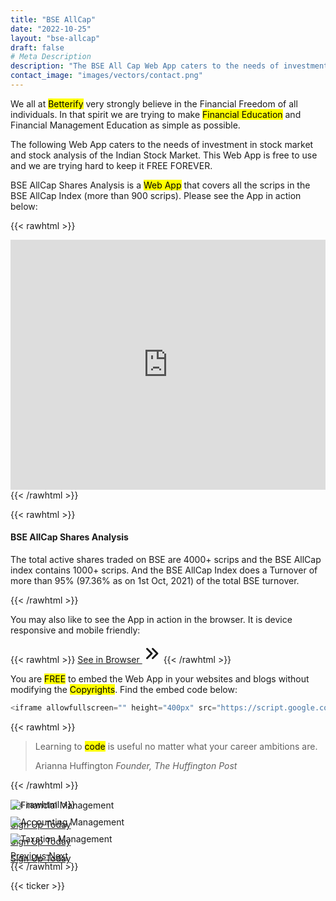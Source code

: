 ```yaml
---
title: "BSE AllCap"
date: "2022-10-25"
layout: "bse-allcap"
draft: false
# Meta Description
description: "The BSE All Cap Web App caters to the needs of investment in stock market and stock analysis of the Indian Stock Market. This Web App is free to use and we are trying hard to keep it FREE FOREVER."
contact_image: "images/vectors/contact.png"
---
```


We all at <mark>Betterify</mark> very strongly believe in the Financial Freedom of all individuals. In that spirit we are trying to make <mark>Financial Education</mark> and Financial Management Education as simple as possible.

<span class="blue">The following Web App caters to the needs of investment in stock market and stock analysis of the Indian Stock Market. This Web App is free to use and we are trying hard to keep it FREE FOREVER.<span>

<!-- ![BSE All Cap Drawing](https://docs.google.com/drawings/d/1hOAeX36wib0iSK6OmOyxfnMibK8HNosJBVfP-L6vSD0/export/png) -->

BSE AllCap Shares Analysis is a <mark>Web App</mark> that covers all the scrips in the BSE AllCap Index (more than 900 scrips). Please see the App in action below: 

{{< rawhtml >}}
<div class="card shadow mt-2 mb-4">
<iframe allowfullscreen="" height="400px" src="https://script.google.com/macros/s/AKfycbynt_6E2R9hqNPssmRKFBqlLrpy4d1ox1o7xuE1fmB0cAjS6nmoN0vsPdqGKKcJWFAZ7Q/exec" style="border: 0px #ffffff none;" width="100%"></iframe>
</div>
{{< /rawhtml >}}

{{< rawhtml >}}
<div class="card bd-callout bd-callout-info shadow">
<h4 id="conveying-meaning-to-assistive-technologies"><marker>BSE AllCap Shares Analysis</marker></h4>
<p class="yellow">The total active shares traded on BSE are 4000+ scrips and the BSE AllCap index contains 1000+ scrips. And the BSE AllCap Index does a Turnover of more than 95% (97.36% as on 1st Oct, 2021) of the total BSE turnover.</p>
</div>
{{< /rawhtml >}}

You may also like to see the App in action in the browser. It is device responsive and mobile friendly:

{{< rawhtml >}}
<a href="https://script.google.com/macros/s/AKfycbwiVPTW7ny7wYbeXNK09IFl4dks3LYiTE-zlv71C756rBdMN5YV1Efe8sJX9JLMq9MC/exec" target="_blank" class="btn btn-primary btn-lg mb-4">See in Browser <svg xmlns="http://www.w3.org/2000/svg" class="h-5 w-5" viewBox="0 0 20 20" width="30px" height="30px" fill="currentColor">
  <path fill-rule="evenodd" d="M10.293 15.707a1 1 0 010-1.414L14.586 10l-4.293-4.293a1 1 0 111.414-1.414l5 5a1 1 0 010 1.414l-5 5a1 1 0 01-1.414 0z" clip-rule="evenodd" />
  <path fill-rule="evenodd" d="M4.293 15.707a1 1 0 010-1.414L8.586 10 4.293 5.707a1 1 0 011.414-1.414l5 5a1 1 0 010 1.414l-5 5a1 1 0 01-1.414 0z" clip-rule="evenodd" />
</svg></a>
{{< /rawhtml >}}

You are <mark>FREE</mark> to embed the Web App in your websites and blogs without modifying the <mark>Copyrights</mark>. Find the embed code below:

```javascript
<iframe allowfullscreen="" height="400px" src="https://script.google.com/macros/s/AKfycbwiVPTW7ny7wYbeXNK09IFl4dks3LYiTE-zlv71C756rBdMN5YV1Efe8sJX9JLMq9MC/exec" style="border: 0px #ffffff none;" width="100%"></iframe>
```

{{< rawhtml >}}
<blockquote class="blockquote mb-4">
  <p>Learning to <mark>code</mark> is useful no matter what your career ambitions are.</p>
  <footer class="blockquote-footer">Arianna Huffington <cite title="Source Title">Founder, The Huffington Post</cite></footer>
</blockquote>  
{{< /rawhtml >}}

{{< rawhtml >}}
<!-- New Slider -->
<div id="carouselExampleControls" class="carousel slide card shadow mb-4" data-ride="carousel">
  <div class="carousel-inner">
    <div class="carousel-item active">
      <img class="d-block w-100" src="https://docs.google.com/drawings/d/e/2PACX-1vRS5cx09hhhWYSsFsHNfhNKdcreQsdRY9dLNdm0xNpMj4h0cZOqyzEQO4kADLVi69e3RmV66gApSQSm/pub?w=960&amp;h=600" alt="Financial Management">
      <div class="carousel-caption">
        <!-- <h3>New York</h3>
        <p>We love the Big Apple!</p> -->
        <p><a class="btn btn-lg btn-primary" href="#">Sign Up Today</a></p>
      </div>
    </div>
    <div class="carousel-item">
      <img class="d-block w-100" src="https://docs.google.com/drawings/d/e/2PACX-1vSPWPQ5wj_R0_uK_INLJmpiS-xM84j8g1UJcZFAf2ffQvqz6M6kmubLx4tQnrMJeYW_dkc4P7slyzbK/pub?w=960&amp;h=600" alt="Accounting Management">
      <div class="carousel-caption">
        <!-- <h3>New York</h3>
        <p>We love the Big Apple!</p> -->
        <p><a class="btn btn-lg btn-primary" href="#">Sign Up Today</a></p>
      </div>
    </div>
    <div class="carousel-item">
      <img class="d-block w-100" src="https://docs.google.com/drawings/d/e/2PACX-1vTQMEnlPKfcG27XNs6gvLRHTVHhBrNIcLgu1bYYO_8OWHlzxA1upjS8rArf8sUPIQF85R-uJI-s9Nbm/pub?w=960&amp;h=600" alt="Taxation Management">
      <div class="carousel-caption">
        <!-- <h3>New York</h3>
        <p>We love the Big Apple!</p> -->
        <p><a class="btn btn-lg btn-primary" href="#">Sign Up Today</a></p>
      </div>
    </div>
  </div>
  <a class="carousel-control-prev" href="#carouselExampleControls" role="button" data-slide="prev">
    <span class="carousel-control-prev-icon" aria-hidden="true"></span>
    <span class="sr-only">Previous</span>
  </a>
  <a class="carousel-control-next" href="#carouselExampleControls" role="button" data-slide="next">
    <span class="carousel-control-next-icon" aria-hidden="true"></span>
    <span class="sr-only">Next</span>
  </a>
</div>
<style>
.carousel-item {
  margin-top: -30px;
  margin-bottom: -35px;
}
.btn-lg:hover {
  text-decoration: none !important;
}
</style>
{{< /rawhtml >}}

{{< ticker >}}
